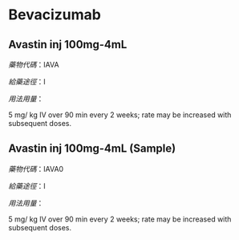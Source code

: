 # Bevacizumab

## Avastin inj 100mg-4mL

*藥物代碼*：IAVA

*給藥途徑*：I

*用法用量*：

5 mg/ kg IV over 90 min every 2 weeks; rate may be increased with subsequent doses.

## Avastin inj 100mg-4mL (Sample)

*藥物代碼*：IAVA0

*給藥途徑*：I

*用法用量*：

5 mg/ kg IV over 90 min every 2 weeks; rate may be increased with subsequent doses.

